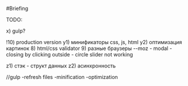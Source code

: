 #Briefing


TODO:



x) gulp?

!10) production version
y1) минификаторы css, js, html
y2) оптимизация картинок
8) html/css validator
9) разные браузеры
--moz	- modal - closing by clicking outside
		- circle slider not working


z1) стэк - структ данных
z2) асинхронность

//gulp	-refresh files
		-minification
		-optimization
